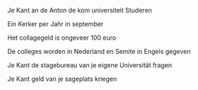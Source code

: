 Je Kant an de Anton de kom universiteit Studeren

Ein Kerker per Jahr in september

Het collagegeld is ongeveer 100 euro

De colleges worden in Nederland en Semite in Engels gegeven

Je Kant de stagebureau van je eigene Universität fragen

Je Kant geld van je sageplats kriegen 